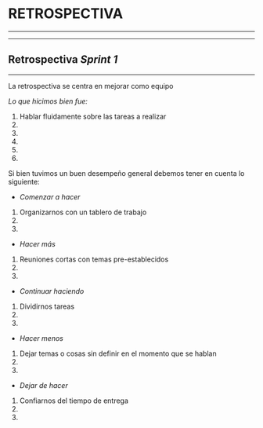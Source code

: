 # RETROSPECTIVA
-----
-----

## Retrospectiva *Sprint 1*
-----
La retrospectiva se centra en mejorar como equipo

*Lo que hicimos bien fue:*

1. Hablar fluidamente sobre las tareas a realizar
2.
3.
4.
5.
6.


Si bien tuvimos un buen desempeño general debemos tener en cuenta lo siguiente:

- *Comenzar a hacer*

1. Organizarnos con un tablero de trabajo
2. 
3.

- *Hacer más*

1. Reuniones cortas con temas pre-establecidos
2.
3.

- *Continuar haciendo*

1. Dividirnos tareas
2.
3.

- *Hacer menos*

1. Dejar temas o cosas sin definir en el momento que se hablan
2.
3.

- *Dejar de hacer*

1. Confiarnos del tiempo de entrega
2.
3.
